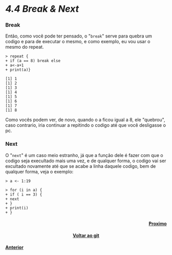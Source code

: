 <h1><b><i>4.4 Break & Next</i></b></h1>

<h3><b>Break</b></h3>

<p>Então, como você pode ter pensado, o "<code>break</code>" serve para quebra um codigo e para de executar o mesmo, e como exemplo, eu vou usar o mesmo do repeat.</p>

    > repeat {
    + if (a == 8) break else
    + a<-a+1
    + print(a)}
    
    [1] 1
    [1] 2
    [1] 3
    [1] 4
    [1] 5
    [1] 6
    [1] 7
    [1] 8

<p>Como vocês podem ver, de novo, quando o a ficou igual a 8, ele "quebrou", caso contrario, iria continuar a repitindo o codigo até que você desligasse o pc.</p>

<h3><b>Next</b></h3>

<p>O "<code>next</code>" é um caso meio estranho, já que a função dele é fazer com que o codigo seja execultado mais uma vez, e de qualquer forma, o codigo vai ser excultado novamente até que se acabe a linha daquele codigo, bem de qualquer forma, veja o exemplo:</p>

    > a <- 1:19
    
    > for (i in a) {
    + if ( i == 3) {
    + next
    + }
    + print(i)
    + }

<h4 align="Right"><a href="https://github.com/SaLandini/r4noobs/blob/master/estrutura_logica/crian_funções.md">Proximo</a></h4>
<h4 align="Center"><a href="https://github.com/SaLandini/r4noobs">Voltar ao git</a></h4>
<h4><a href="https://github.com/SaLandini/r4noobs/blob/master/estrutura_logica/repeat_for_while.md">Anterior</a></h4>